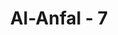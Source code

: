 ---
title: "Al-Anfal - 7"
no: 7
arabic_no: ٧
ayah: وَاِذْ يَعِدُكُمُ اللّٰهُ اِحْدَى الطَّاۤىِٕفَتَيْنِ اَنَّهَا لَكُمْ وَتَوَدُّوْنَ اَنَّ غَيْرَ ذَاتِ الشَّوْكَةِ تَكُوْنُ لَكُمْ وَيُرِيْدُ اللّٰهُ اَنْ يُّحِقَّ الْحَقَّ بِكَلِمٰتِهٖ وَيَقْطَعَ دَابِرَ الْكٰفِرِيْنَۙ 
translation: "Dan (ingatlah) ketika Allah menjanjikan kepadamu bahwa salah satu dari dua golongan (yang kamu hadapi) adalah untukmu, sedang kamu menginginkan bahwa yang tidak mempunyai kekuatan senjatalah untukmu. Tetapi Allah hendak membenarkan yang benar dengan ayat-ayat-Nya dan memusnahkan orang-orang kafir sampai ke akar-akarnya,"
tafsir: "Dalam ayat ini Allah mengingatkan kaum Muslimin akan suatu peristiwa yang penting, yaitu pada saat Allah menjanjikan kemenangan kepada kaum Muslimin melawan salah satu dari dua golongan yang dihadapi yaitu salah satu diantara rombongan unta yang membawa harta dagangan atau bala tentara Quraisy yang membawa peralatan perang yang lengkap. Pada saat itu kaum Muslimin cenderung memilih berhadapan dengan rombongan yang membawa dagangan yang jumlahnya tidak lebih dari 40 unta. Hal ini adalah sebagai sindiran kepada sebagian kaum Muslimin yang takut terlibat dalam peperangan, tetapi mereka ingin mendapat harta yang banyak.\n\nKecenderungan mereka ini jauh dari kebenaran, karena tujuan mereka telah berbalik pada kesenangan materiil. Mereka telah berbelok dari menegakkan tauhid dan menghancurkan kemusyrikan. Itulah sebabnya Allah menjelaskan kepada meraka bahwa yang dikehendaki Allah tidak seperti yang mereka inginkan. Allah menghendaki agar kaum Muslimin menegakkan kebenaran sesuai dengan wahyu yang telah diturunkan kepada Rasul-Nya, yang menyatakan bahwa kemenangan itu akan diperoleh kaum Muslimin dari salah satu di antara dua rombongan. Sasaran tempur yang harus dipilih itu tidak dijelaskan adalah untuk melatih kaum Muslimin agar dapat menentukan pilihan serta menetapkan strategi perang dengan jalan menanggapi situasi dan menilainya dengan jalan bermusyawarah serta mendidik mereka agar menaati hasil keputusan.\n\nKemudian Allah menandaskan kehendak-Nya, yaitu untuk memusnahkan orang-orang musyrikin yang membangkang kepada agama Allah secara keseluruhan termasuk pula pendukung-pendukung mereka. Allah menggambarkan hancurnya keseluruhan bala tentara kafir Quraisy dengan ungkapan hancurnya barisan belakang adalah usaha yang paling sulit, yang hanya dapat dilaksanakan apabila barisan depan telah dihancurkan terlebih dahulu. Tujuan utama perang ini ialah memusnahkan kaum musyrikin karena kemenangan kaum Muslimin melawan mereka dalam Perang Badar adalah kemenangan pertama yang akan disusul oleh kemenangan-kemenangan yang lain pada peperangan-peperangan berikutnya, dan berakhir dengan penaklukan Mekah sebagai kemenangan total yang gilang gemilang bag kaum Muslimin dan kehancuran orang-orang kafir Quraisy secara menyeluruh."
---